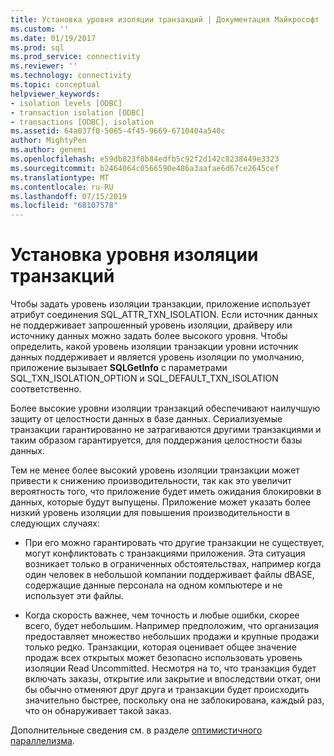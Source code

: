 ```yaml
---
title: Установка уровня изоляции транзакций | Документация Майкрософт
ms.custom: ''
ms.date: 01/19/2017
ms.prod: sql
ms.prod_service: connectivity
ms.reviewer: ''
ms.technology: connectivity
ms.topic: conceptual
helpviewer_keywords:
- isolation levels [ODBC]
- transaction isolation [ODBC]
- transactions [ODBC], isolation
ms.assetid: 64a037f0-5065-4f45-9669-6710404a540c
author: MightyPen
ms.author: genemi
ms.openlocfilehash: e59db823f8b84edfb5c92f2d142c8238449e3323
ms.sourcegitcommit: b2464064c0566590e486a3aafae6d67ce2645cef
ms.translationtype: MT
ms.contentlocale: ru-RU
ms.lasthandoff: 07/15/2019
ms.locfileid: "68107578"
---
```

# <a name="setting-the-transaction-isolation-level"></a>Установка уровня изоляции транзакций
Чтобы задать уровень изоляции транзакции, приложение использует атрибут соединения SQL_ATTR_TXN_ISOLATION. Если источник данных не поддерживает запрошенный уровень изоляции, драйверу или источнику данных можно задать более высокого уровня. Чтобы определить, какой уровень изоляции транзакции уровни источник данных поддерживает и является уровень изоляции по умолчанию, приложение вызывает **SQLGetInfo** с параметрами SQL_TXN_ISOLATION_OPTION и SQL_DEFAULT_TXN_ISOLATION соответственно.  
  
 Более высокие уровни изоляции транзакций обеспечивают наилучшую защиту от целостности данных в базе данных. Сериализуемые транзакции гарантированно не затрагиваются другими транзакциями и таким образом гарантируется, для поддержания целостности базы данных.  
  
 Тем не менее более высокий уровень изоляции транзакции может привести к снижению производительности, так как это увеличит вероятность того, что приложение будет иметь ожидания блокировки в данных, которые будут выпущены. Приложение может указать более низкий уровень изоляции для повышения производительности в следующих случаях:  
  
-   При его можно гарантировать что другие транзакции не существует, могут конфликтовать с транзакциями приложения. Эта ситуация возникает только в ограниченных обстоятельствах, например когда один человек в небольшой компании поддерживает файлы dBASE, содержащие данные персонала на одном компьютере и не использует эти файлы.  
  
-   Когда скорость важнее, чем точность и любые ошибки, скорее всего, будет небольшим. Например предположим, что организация предоставляет множество небольших продажи и крупные продажи только редко. Транзакции, которая оценивает общее значение продаж всех открытых может безопасно использовать уровень изоляции Read Uncommitted. Несмотря на то, что транзакция будет включать заказы, открытие или закрытие и впоследствии откат, они бы обычно отменяют друг друга и транзакции будет происходить значительно быстрее, поскольку она не заблокирована, каждый раз, что он обнаруживает такой заказ.  
  
 Дополнительные сведения см. в разделе [оптимистичного параллелизма](../../../odbc/reference/develop-app/optimistic-concurrency.md).
